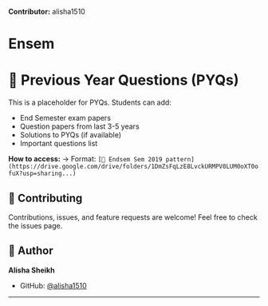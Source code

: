 **Contributor:** alisha1510

# Ensem

# 📝 Previous Year Questions (PYQs)

This is a placeholder for PYQs. Students can add:
- End Semester exam papers
- Question papers from last 3-5 years
- Solutions to PYQs (if available)
- Important questions list

**How to access:**
-> Format: `[📝 Endsem Sem 2019 pattern](https://drive.google.com/drive/folders/1DmZsFqLzE8LvckURMPV0LUM0oXT0ofuX?usp=sharing...)`

## 🤝 Contributing

Contributions, issues, and feature requests are welcome! Feel free to check the issues page.

## 👤 Author

**Alisha Sheikh**
- GitHub: [@alisha1510](https://github.com/alisha1510)
---

